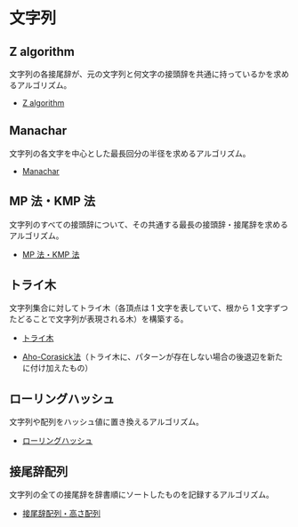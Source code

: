 # 文字列

## Z algorithm

文字列の各接尾辞が、元の文字列と何文字の接頭辞を共通に持っているかを求めるアルゴリズム。

- [Z algorithm](Z_Algorithm.hpp)

## Manachar

文字列の各文字を中心とした最長回分の半径を求めるアルゴリズム。

- [Manachar](Manachar.hpp)

## MP 法・KMP 法

文字列のすべての接頭辞について、その共通する最長の接頭辞・接尾辞を求めるアルゴリズム。

- [MP 法・KMP 法](KMP.hpp)

## トライ木

文字列集合に対してトライ木（各頂点は 1 文字を表していて、根から 1 文字ずつたどることで文字列が表現される木）を構築する。

- [トライ木](Trie.hpp)

- [Aho-Corasick法](Aho_Corasick.hpp)（トライ木に、パターンが存在しない場合の後退辺を新たに付け加えたもの）

## ローリングハッシュ

文字列や配列をハッシュ値に置き換えるアルゴリズム。

- [ローリングハッシュ](Rolling_Hash.hpp)

## 接尾辞配列

文字列の全ての接尾辞を辞書順にソートしたものを記録するアルゴリズム。

- [接尾辞配列・高さ配列](Suffix_Array.hpp)
